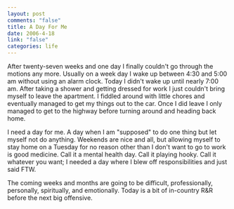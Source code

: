 ```yaml
--- 
layout: post
comments: "false"
title: A Day For Me
date: 2006-4-18
link: "false"
categories: life
---
```

After twenty-seven weeks and one day I finally couldn't go through the motions any more. Usually on a week day I wake up between 4:30 and 5:00 am without using an alarm clock. Today I didn't wake up until nearly 7:00 am. After taking a shower and getting dressed for work I just couldn't bring myself to leave the apartment. I fiddled around with little chores and eventually managed to get my things out to the car. Once I did leave I only managed to get to the highway before turning around and heading back home.

I need a day for me. A day when I am "supposed" to do one thing but let myself not do anything. Weekends are nice and all, but allowing myself to stay home on a Tuesday for no reason other than I don't want to go to work is good medicine. Call it a mental health day. Call it playing hooky. Call it whatever you want; I needed a day where I blew off responsibilities and just said FTW.

The coming weeks and months are going to be difficult, professionally, personally, spiritually, and emotionally. Today is a bit of in-country R&amp;R before the next big offensive.
